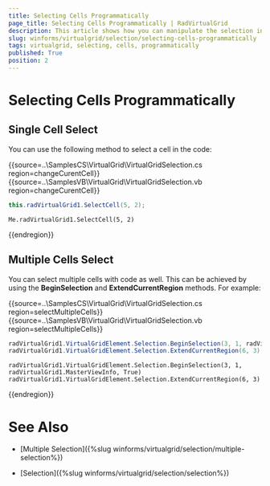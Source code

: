 ```yaml
---
title: Selecting Cells Programmatically
page_title: Selecting Cells Programmatically | RadVirtualGrid
description: This article shows how you can manipulate the selection in the code behind.
slug: winforms/virtualgrid/selection/selecting-cells-programmatically
tags: virtualgrid, selecting, cells, programmatically
published: True
position: 2
---
```


# Selecting Cells Programmatically

## Single Cell Select

You can use the following method to select a cell in the code:

{{source=..\SamplesCS\VirtualGrid\VirtualGridSelection.cs region=changeCurentCell}} 
{{source=..\SamplesVB\VirtualGrid\VirtualGridSelection.vb region=changeCurentCell}}
````C#
this.radVirtualGrid1.SelectCell(5, 2);

````
````VB.NET
Me.radVirtualGrid1.SelectCell(5, 2)

````

{{endregion}}


## Multiple Cells Select

You can select multiple cells with code as well. This can be achieved by using the __BeginSelection__ and __ExtendCurrentRegion__ methods. For example:

{{source=..\SamplesCS\VirtualGrid\VirtualGridSelection.cs region=selectMultipleCells}} 
{{source=..\SamplesVB\VirtualGrid\VirtualGridSelection.vb region=selectMultipleCells}}
````C#
radVirtualGrid1.VirtualGridElement.Selection.BeginSelection(3, 1, radVirtualGrid1.MasterViewInfo, true);
radVirtualGrid1.VirtualGridElement.Selection.ExtendCurrentRegion(6, 3);

````
````VB.NET
radVirtualGrid1.VirtualGridElement.Selection.BeginSelection(3, 1, radVirtualGrid1.MasterViewInfo, True)
radVirtualGrid1.VirtualGridElement.Selection.ExtendCurrentRegion(6, 3)

````

{{endregion}}





# See Also
* [Multiple Selection]({%slug winforms/virtualgrid/selection/multiple-selection%})

* [Selection]({%slug winforms/virtualgrid/selection/selection%})

